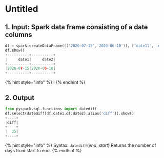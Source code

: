 # Untitled



## 1.  Input:  Spark data frame consisting of a date columns 

```python
df = spark.createDataFrame([('2020-07-15','2020-06-10')], ['date11', 'date2'])
df.show()
+----------+----------+
|     date1|     date2|
+----------+----------+
|2020-07-15|2020-06-10|
+----------+----------+
```

{% hint style="info" %}
I
{% endhint %}

## 2.  Output

```python
from pyspark.sql.functions import datediff
df.select(datediff(df.date1,df.date2).alias('diff')).show()
+----+
|diff|
+----+
|  35|
+----+
```

{% hint style="info" %}
Syntax:  `datediff`\(_end_, _start_\)                                                                                                                          Returns the number of days from start to end.
{% endhint %}

